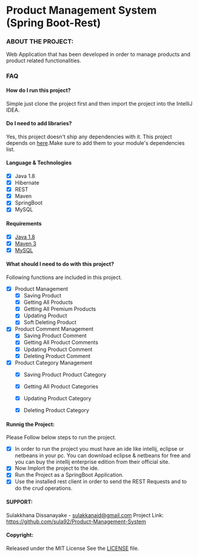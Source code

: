 # Product Management System (Spring Boot-Rest)

### ABOUT THE PROJECT:

Web Application that has been developed in order to manage products and product related functionalities.

### FAQ

####  How do I run this project?

Simple just clone the project first and then import the project into the IntelliJ IDEA.  

####  Do I need to add libraries?

Yes, this project doesn't ship any dependencies with it. 
This project depends on [here](pom.xml).Make sure to add them  to your module's dependencies list.  

####  Language & Technologies

- [x] Java 1.8
- [x] Hibernate 
- [x] REST
- [x] Maven
- [x] SpringBoot
- [x] MySQL

#### Requirements

- [x] [Java 1.8](https://www.oracle.com/java/technologies/javase/javase-jdk8-downloads.html)
- [x] [Maven 3](https://maven.apache.org/)
- [x] [MySQL](https://www.mysql.com/downloads/)

####  What should I need to do with this project?
 

Following functions are included in this project.

- [x] Product Management
  - [x] Saving Product
  - [x] Getting All Products
  - [x] Getting All Premium Products 
  - [x] Updating Product
  - [x] Soft Deleting Product
  
- [x] Product Comment Management
  - [x] Saving Product Comment
  - [x] Getting All Product Comments
  - [x] Updating Product Comment
  - [x] Deleting Product Comment

- [x] Product Category Management
  - [x] Saving Product Product Category
  - [x] Getting All Product Categories
  - [x] Updating Product Category
  - [x] Deleting Product Category


#### Runnig the Project:

Please Follow below steps to run the project.

- [x] In order to run the project you must have an ide like intellij, eclipse or netbeans in your pc. You can download eclipse & netbeans for free and you can buy the intellij enterprise edition from their official site.
- [x] Now Implort the project to the ide.
- [x] Run the Project as a SpringBoot Application.
- [x] Use the installed rest client in order to send the REST Requests and to do the crud operations.
 
#### SUPPORT:

Sulakkhana Dissanayake - sulakkanaid@gmail.com
Project Link: https://github.com/sula92/Product-Management-System

#### Copyright:

Released under the MIT License See the [LICENSE](LICENSE) file.